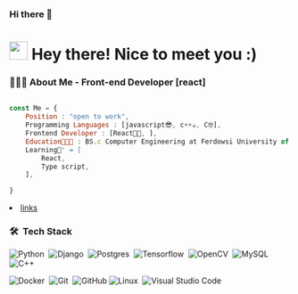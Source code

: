 ### Hi there 👋

<!--
**Pedram5879/Pedram5879** is a ✨ _special_ ✨ repository because its `README.md` (this file) appears on your GitHub profile.

Here are some ideas to get you started:

- 🔭 I’m currently working on ...
- 🌱 I’m currently learning ...
- 👯 I’m looking to collaborate on ...
- 🤔 I’m looking for help with ...
- 💬 Ask me about ...
- 📫 How to reach me: ...
- 😄 Pronouns: ...
- ⚡ Fun fact: ...🏫
-->

<h1><img src="https://raw.githubusercontent.com/vitasha10/vitasha10/main/assets/Hand%20Wave.gif" width="33"/> Hey there! Nice to meet you :)</h1>

<!--  ### contact

<a target="_blank" href="https://www.linkedin.com/in/pedram-vahdati-rohani-647162257/">
  <img align="left" alt="LinkdeIN" width="22px" src="https://cdn.jsdelivr.net/npm/simple-icons@v3/icons/linkedin.svg" />
</a>
<a target="_blank" href="https://api.whatsapp.com/send?phone=989337515879">
  <img align="left" alt="Whatsapp" width="22px" src="https://cdn.jsdelivr.net/npm/simple-icons@v3/icons/whatsapp.svg" />
</a>
<a target="_blank" href="https://www.instagram.com/ipedram_vr.pb/">
  <img align="left" alt="Instagram" width="22px" src="https://cdn.jsdelivr.net/npm/simple-icons@v3/icons/instagram.svg" />
<a target="_blank" href="mailto:pedramvahdati.r@gmail.com">
  <img align="left" alt="Gmail" width="22px" src="https://cdn.jsdelivr.net/npm/simple-icons@v3/icons/gmail.svg" />
<br/>  -->

### 👨🏻‍💻 About Me - Front-end Developer [react]
```js

const Me = {
    Position : "open to work",
    Programming Languages : [javascript😎, c++☕, C🤓],
    Frontend Developer : [React🐱‍👤, ],
    Education👨🏻‍🎓 : BS.c Computer Engineering at Ferdowsi University of Mashhad,
    Learning🌱' = [
        React,
        Type script,
    ],

}
```

<li><a href="https://zil.ink/dashboard/pedram5879">links</a></li>


  ### 🛠 &nbsp;Tech Stack
<!-- <img src="https://raw.githubusercontent.com/vitasha10/vitasha10/master/assets/Night-Coding.gif" align="right"/> -->

![Python](https://img.shields.io/badge/Python-05122A?style=flat&logo=python)&nbsp;
![Django](https://img.shields.io/badge/django-05122A?style=flat&logo=django&color=darkgreen)&nbsp;
![Postgres](https://img.shields.io/badge/postgresql-05122A?style=flat&logo=postgresql&color=white)&nbsp;
![Tensorflow](https://img.shields.io/badge/tensorflow-05122A?style=flat&logo=tensorflow)&nbsp;
![OpenCV](https://img.shields.io/badge/opencv-05122A?style=flat&logo=opencv)&nbsp;
![MySQL](https://img.shields.io/badge/mysql-%2300f.svg?style=flat&logo=mysql&logoColor=white)&nbsp;
![C++](https://img.shields.io/badge/c++-%2300599C.svg?style=flat&logo=c%2B%2B&logoColor=white)

![Docker](https://img.shields.io/badge/docker-%230db7ed.svg?style=flat&logo=docker&logoColor=white)&nbsp;
![Git](https://img.shields.io/badge/git-%23F05033.svg?style=flat&logo=git&logoColor=white)&nbsp;
![GitHub](https://img.shields.io/badge/github-%23121011.svg?style=flat&logo=github&logoColor=white)
![Linux](https://img.shields.io/badge/Linux-FCC624?style=flat&logo=linux&logoColor=black)&nbsp;
![Visual Studio Code](https://img.shields.io/badge/Visual%20Studio%20Code-0078d7.svg?style=flat&logo=visual-studio-code&logoColor=white)&nbsp;

